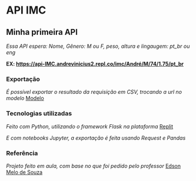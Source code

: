 # API IMC
 
## Minha primeira API
*Essa API espera: Nome, Gênero: M ou F, peso, altura e lingaugem: pt_br ou eng*

**EX: https://api-IMC.andrevinicius2.repl.co/imc/André/M/74/1.75/pt_br**


### Exportação ###

*É possível exportar o resultado da requisição em CSV, trocando a url no modelo*  [Modelo](https://github.com/andredw13L/API-IMC/blob/main/Exporta%C3%A7%C3%A3o/Imc_api_pandas.ipynb)

### Tecnologias utilizadas ###
*Feito com Python, utilizando o framework Flask na plataforma* [Replit](https://replit.com/)

*E com notebooks Jupyter, a exportação é feita usando Request e Pandas*

### Referência ###
*Projeto feito em aula, com base no que foi pedido pelo professor* [Edson Melo de Souza](https://github.com/edsonmsouza)

